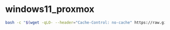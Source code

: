 # windows11_proxmox

```bash
bash -c "$(wget -qLO- --header="Cache-Control: no-cache" https://raw.githubusercontent.com/Chouteau49/windows11_proxmox/main/install_win11.sh)"
```
